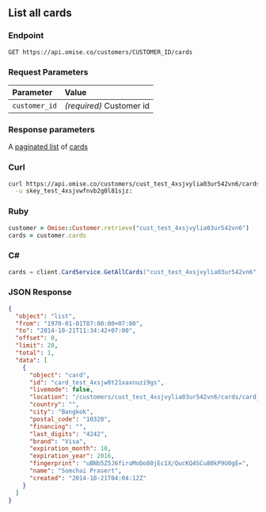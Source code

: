 ## List all cards

### Endpoint

```
GET https://api.omise.co/customers/CUSTOMER_ID/cards
```

### Request Parameters

| Parameter                | Value                                             |
|:-------------------------|:--------------------------------------------------|
| `customer_id`            | *(required)* Customer id |



### Response parameters
A [paginated list](/api/pagination) of [cards](/api/cards#card-attributes)

### Curl

```sh
curl https://api.omise.co/customers/cust_test_4xsjvylia03ur542vn6/cards \
  -u skey_test_4xsjvwfnvb2g0l81sjz:
```

### Ruby

```ruby
customer = Omise::Customer.retrieve("cust_test_4xsjvylia03ur542vn6")
cards = customer.cards
```

### C&#35;
```c#
cards = client.CardService.GetAllCards("cust_test_4xsjvylia03ur542vn6", null, null, 0, 20);
```

### JSON Response

```json
{
  "object": "list",
  "from": "1970-01-01T07:00:00+07:00",
  "to": "2014-10-21T11:34:42+07:00",
  "offset": 0,
  "limit": 20,
  "total": 1,
  "data": [
    {
      "object": "card",
      "id": "card_test_4xsjw0t21xaxnuzi9gs",
      "livemode": false,
      "location": "/customers/cust_test_4xsjvylia03ur542vn6/cards/card_test_4xsjw0t21xaxnuzi9gs",
      "country": "",
      "city": "Bangkok",
      "postal_code": "10320",
      "financing": "",
      "last_digits": "4242",
      "brand": "Visa",
      "expiration_month": 10,
      "expiration_year": 2016,
      "fingerprint": "uBNb5Z5J6firoMoDo80jEc1X/QucKQ4SCu80kP9U0gE=",
      "name": "Somchai Prasert",
      "created": "2014-10-21T04:04:12Z"
    }
  ]
}
```
